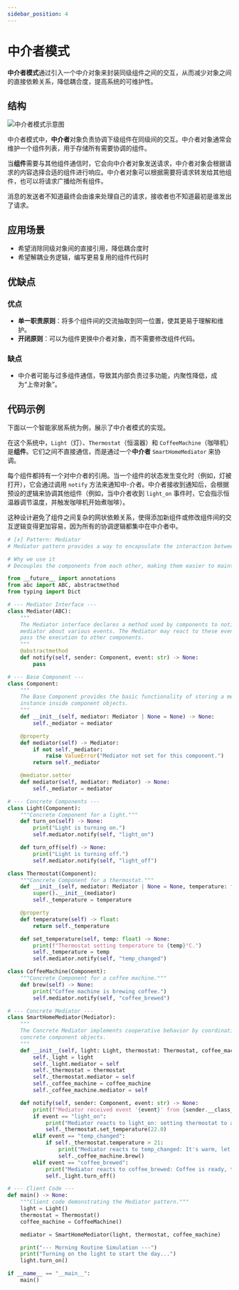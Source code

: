 ```yaml
---
sidebar_position: 4
---
```


# 中介者模式
**中介者模式**通过引入一个中介对象来封装同级组件之间的交互，从而减少对象之间的直接依赖关系，降低耦合度，提高系统的可维护性。

## 结构

![中介者模式示意图](https://refactoringguru.cn/images/patterns/diagrams/mediator/structure.png)

中介者模式中，**中介者**对象负责协调下级组件在同级间的交互。中介者对象通常会维护一个组件列表，用于存储所有需要协调的组件。

当**组件**需要与其他组件通信时，它会向中介者对象发送请求，中介者对象会根据请求的内容选择合适的组件进行响应。中介者对象可以根据需要将请求转发给其他组件，也可以将请求广播给所有组件。

消息的发送者不知道最终会由谁来处理自己的请求，接收者也不知道最初是谁发出了请求。

## 应用场景

- 希望消除同级对象间的直接引用，降低耦合度时
- 希望解耦业务逻辑，编写更易复用的组件代码时

## 优缺点
### 优点
- **单一职责原则**：将多个组件间的交流抽取到同一位置，使其更易于理解和维护。
- **开闭原则**：可以为组件更换中介者对象，而不需要修改组件代码。

### 缺点
- 中介者可能与过多组件通信，导致其内部负责过多功能，内聚性降低，成为“上帝对象”。

## 代码示例

下面以一个智能家居系统为例，展示了中介者模式的实现。

在这个系统中，`Light`（灯）、`Thermostat`（恒温器）和 `CoffeeMachine`（咖啡机）是**组件**。它们之间不直接通信，而是通过一个**中介者** `SmartHomeMediator` 来协调。

每个组件都持有一个对中介者的引用。当一个组件的状态发生变化时（例如，灯被打开），它会通过调用 `notify` 方法来通知中-介者。中介者接收到通知后，会根据预设的逻辑来协调其他组件（例如，当中介者收到 `light_on` 事件时，它会指示恒温器调节温度，并触发咖啡机开始煮咖啡）。

这种设计避免了组件之间复杂的网状依赖关系，使得添加新组件或修改组件间的交互逻辑变得更加容易，因为所有的协调逻辑都集中在中介者中。

```python livecodes console=full
# [x] Pattern: Mediator
# Mediator pattern provides a way to encapsulate the interaction between objects

# Why we use it
# Decouples the components from each other, making them easier to maintain and reuse

from __future__ import annotations
from abc import ABC, abstractmethod
from typing import Dict

# --- Mediator Interface ---
class Mediator(ABC):
    """
    The Mediator interface declares a method used by components to notify the
    mediator about various events. The Mediator may react to these events and
    pass the execution to other components.
    """
    @abstractmethod
    def notify(self, sender: Component, event: str) -> None:
        pass

# --- Base Component ---
class Component:
    """
    The Base Component provides the basic functionality of storing a mediator's
    instance inside component objects.
    """
    def __init__(self, mediator: Mediator | None = None) -> None:
        self._mediator = mediator

    @property
    def mediator(self) -> Mediator:
        if not self._mediator:
            raise ValueError("Mediator not set for this component.")
        return self._mediator

    @mediator.setter
    def mediator(self, mediator: Mediator) -> None:
        self._mediator = mediator

# --- Concrete Components ---
class Light(Component):
    """Concrete Component for a light."""
    def turn_on(self) -> None:
        print("Light is turning on.")
        self.mediator.notify(self, "light_on")

    def turn_off(self) -> None:
        print("Light is turning off.")
        self.mediator.notify(self, "light_off")

class Thermostat(Component):
    """Concrete Component for a thermostat."""
    def __init__(self, mediator: Mediator | None = None, temperature: float = 20.0):
        super().__init__(mediator)
        self._temperature = temperature

    @property
    def temperature(self) -> float:
        return self._temperature

    def set_temperature(self, temp: float) -> None:
        print(f"Thermostat setting temperature to {temp}°C.")
        self._temperature = temp
        self.mediator.notify(self, "temp_changed")

class CoffeeMachine(Component):
    """Concrete Component for a coffee machine."""
    def brew(self) -> None:
        print("Coffee machine is brewing coffee.")
        self.mediator.notify(self, "coffee_brewed")

# --- Concrete Mediator ---
class SmartHomeMediator(Mediator):
    """
    The Concrete Mediator implements cooperative behavior by coordinating
    concrete component objects.
    """
    def __init__(self, light: Light, thermostat: Thermostat, coffee_machine: CoffeeMachine):
        self._light = light
        self._light.mediator = self
        self._thermostat = thermostat
        self._thermostat.mediator = self
        self._coffee_machine = coffee_machine
        self._coffee_machine.mediator = self

    def notify(self, sender: Component, event: str) -> None:
        print(f"Mediator received event '{event}' from {sender.__class__.__name__}")
        if event == "light_on":
            print("Mediator reacts to light_on: setting thermostat to a comfortable morning temperature.")
            self._thermostat.set_temperature(22.0)
        elif event == "temp_changed":
            if self._thermostat.temperature > 21:
                print("Mediator reacts to temp_changed: It's warm, let's brew some coffee.")
                self._coffee_machine.brew()
        elif event == "coffee_brewed":
            print("Mediator reacts to coffee_brewed: Coffee is ready, turning off the light as we leave the kitchen.")
            self._light.turn_off()

# --- Client Code ---
def main() -> None:
    """Client code demonstrating the Mediator pattern."""
    light = Light()
    thermostat = Thermostat()
    coffee_machine = CoffeeMachine()

    mediator = SmartHomeMediator(light, thermostat, coffee_machine)

    print("--- Morning Routine Simulation ---")
    print("Turning on the light to start the day...")
    light.turn_on()

if __name__ == "__main__":
    main()
```